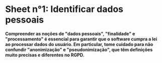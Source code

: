 # Sheet n°1: Identificar dados pessoais

**Compreender as noções de "dados pessoais", "finalidade" e "processamento" é essencial para garantir que o software cumpra a lei ao processar dados do usuário. Em particular, tome cuidado para não confundir "anonimização" e "pseudonimização", que têm definições muito precisas e diferentes no RGPD.**

